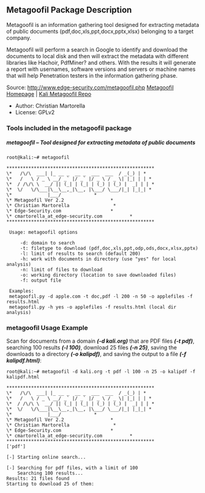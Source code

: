 ## Metagoofil Package Description

Metagoofil is an information gathering tool designed for extracting metadata of public documents (pdf,doc,xls,ppt,docx,pptx,xlsx) belonging to a target company.

Metagoofil will perform a search in Google to identify and download the documents to local disk and then will extract the metadata with different libraries like Hachoir, PdfMiner? and others. With the results it will generate a report with usernames, software versions and servers or machine names that will help Penetration testers in the information gathering phase.

Source: http://www.edge-security.com/metagoofil.php
[Metagoofil Homepage](http://www.edge-security.com/metagoofil.php) | [Kali Metagoofil Repo](https://gitlab.com/kalilinux/packages/metagoofil.git;a=summary)

- Author: Christian Martorella
- License: GPLv2

### Tools included in the metagoofil package

##### metagoofil – Tool designed for extracting metadata of public documents

```
root@kali:~# metagoofil

******************************************************
\*   /\/\  ___| |_ __ _  __ _  ___  ___  / _(_) | *
\*   /   \ / _ \ __/ _` |/ _` |/ _ \ / _ \| |_| | | *
\*  / /\/\ \  __/ || (_| | (_| | (_) | (_) |  _| | | *
\*  \/   \/\___|\__\__,_|\__, |\___/ \___/|_| |_|_| *
\*             |___/            *
\* Metagoofil Ver 2.2                 *
\* Christian Martorella                *
\* Edge-Security.com                  *
\* cmartorella_at_edge-security.com          *
******************************************************

 Usage: metagoofil options

​     -d: domain to search
​     -t: filetype to download (pdf,doc,xls,ppt,odp,ods,docx,xlsx,pptx)
​     -l: limit of results to search (default 200)
​     -h: work with documents in directory (use "yes" for local analysis)
​     -n: limit of files to download
​     -o: working directory (location to save downloaded files)
​     -f: output file

 Examples:
 metagoofil.py -d apple.com -t doc,pdf -l 200 -n 50 -o applefiles -f results.html
 metagoofil.py -h yes -o applefiles -f results.html (local dir analysis)
```

### metagoofil Usage Example

Scan for documents from a domain ***(-d kali.org)*** that are PDF files ***(-t pdf)***, searching 100 results ***(-l 100)***, download 25 files ***(-n 25)***, saving the downloads to a directory ***(-o kalipdf)***, and saving the output to a file ***(-f kalipdf.html)***:

```
root@kali:~# metagoofil -d kali.org -t pdf -l 100 -n 25 -o kalipdf -f kalipdf.html

******************************************************
\*   /\/\  ___| |_ __ _  __ _  ___  ___  / _(_) | *
\*   /   \ / _ \ __/ _` |/ _` |/ _ \ / _ \| |_| | | *
\*  / /\/\ \  __/ || (_| | (_| | (_) | (_) |  _| | | *
\*  \/   \/\___|\__\__,_|\__, |\___/ \___/|_| |_|_| *
\*             |___/            *
\* Metagoofil Ver 2.2                 *
\* Christian Martorella                *
\* Edge-Security.com                  *
\* cmartorella_at_edge-security.com          *
******************************************************
['pdf']

[-] Starting online search...

[-] Searching for pdf files, with a limit of 100
    Searching 100 results...
Results: 21 files found
Starting to download 25 of them:
```